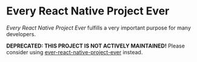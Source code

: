 # Every React Native Project Ever

_Every React Native Project Ever_ fulfills a very important purpose for many developers.

**DEPRECATED: THIS PROJECT IS NOT ACTIVELY MAINTAINED!** Please consider using [ever-react-native-project-ever](https://github.com/timomeh/every-react-native-project-ever) instead.

